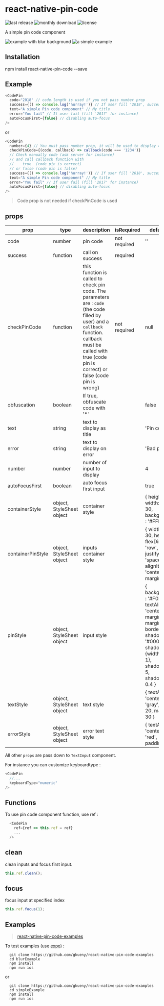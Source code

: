 # react-native-pin-code

![last release](https://badgen.net/npm/v/react-native-pin-code) ![monthly download](https://badgen.net/npm/dm/react-native-pin-code) ![license](https://badgen.net/github/license/gkueny/react-native-pin-code)

A simple pin code component

![example with blur background](https://media.giphy.com/media/xUPGcffB0VeaMd6DSM/giphy.gif)
![a simple example](https://media.giphy.com/media/3oKIPsotgoJ8ZGEr5u/giphy.gif)

## Installation

npm install react-native-pin-code --save

## Example

```js
<CodePin
  code="2018" // code.length is used if you not pass number prop
  success={() => console.log('hurray!')} // If user fill '2018', success is called
  text="A simple Pin code component" // My title
  error="You fail" // If user fail (fill '2017' for instance)
  autoFocusFirst={false} // disabling auto-focus
/>
```

or

```js
<CodePin
  number={4} // You must pass number prop, it will be used to display 4 (here) inputs
  checkPinCode={(code, callback) => callback(code === '1234')}
  // Check manually code (ask server for instance)
  // and call callback function with
  //    true  (code pin is correct)
  // or false (code pin is false)
  success={() => console.log('hurray!')} // If user fill '2018', success is called
  text="A simple Pin code component" // My title
  error="You fail" // If user fail (fill '2017' for instance)
  autoFocusFirst={false} // disabling auto-focus
/>
```

> Code prop is not needed if checkPinCode is used

## props

| prop              | type                      | description                                                                                                                                                                                                      | isRequired   | default value                                                                                                                                                                                                      |
| ----------------- | ------------------------- | ---------------------------------------------------------------------------------------------------------------------------------------------------------------------------------------------------------------- | ------------ | ------------------------------------------------------------------------------------------------------------------------------------------------------------------------------------------------------------------ |
| code              | number                    | pin code                                                                                                                                                                                                         | not required | ''                                                                                                                                                                                                                 |
| success           | function                  | call on success                                                                                                                                                                                                  | required     |                                                                                                                                                                                                                    |
| checkPinCode      | function                  | this function is called to check pin code. The parameters are : `code` (the code filled by user) and a `callback` function. callback must be called with true (code pin is correct) or false (code pin is wrong) | not required | null                                                                                                                                                                                                               |
| obfuscation       | boolean                   | If true, obfuscate code with '\*'                                                                                                                                                                                |              | false                                                                                                                                                                                                              |
| text              | string                    | text to display as title                                                                                                                                                                                         |              | 'Pin code.'                                                                                                                                                                                                        |
| error             | string                    | text to display on error                                                                                                                                                                                         |              | 'Bad pin code.'                                                                                                                                                                                                    |
| number            | number                    | number of input to display                                                                                                                                                                                       |              | 4                                                                                                                                                                                                                  |
| autoFocusFirst    | boolean                   | auto focus first input                                                                                                                                                                                           |              | true                                                                                                                                                                                                               |
| containerStyle    | object, StyleSheet object | container style                                                                                                                                                                                                  |              | { height: 150, width: width - 30, backgroundColor : '#FFF' }                                                                                                                                                       |
| containerPinStyle | object, StyleSheet object | inputs container style                                                                                                                                                                                           |              | { width: width - 30, height: 40, flexDirection: 'row', justifyContent: 'space-around', alignItems: 'center', marginTop: 20 }                                                                                       |
| pinStyle          | object, StyleSheet object | input style                                                                                                                                                                                                      |              | { backgroundColor : '#F0F0F0', textAlign: 'center', flex: 1, marginLeft: 20, marginRight: 20, borderRadius: 5, shadowColor: '#000000', shadowOffset: {width: 1,height : 1}, shadowRadius: 5, shadowOpacity : 0.4 } |
| textStyle         | object, StyleSheet object | text style                                                                                                                                                                                                       |              | { textAlign: 'center', color: 'gray', fontSize: 20, marginTop: 30 }                                                                                                                                                |
| errorStyle        | object, StyleSheet object | error text style                                                                                                                                                                                                 |              | { textAlign: 'center', color: 'red', paddingTop: 10 }                                                                                                                                                              |

All other `props` are pass down to `TextInput` component.

For instance you can customize keyboardtype :

```js
<CodePin
  //...
  keyboardType="numeric"
/>
```

## Functions

To use pin code component function, use ref :

```js
  <CodePin
    ref={ref => this.ref = ref}
    ...
  />
```

## clean

clean inputs and focus first input.

```js
this.ref.clean();
```

## focus

focus input at specified index

```js
this.ref.focus(1);
```

## Examples

> [react-native-pin-code-examples](https://github.com/gkueny/react-native-pin-code-examples)

To test examples (use [expo](https://expo.io)) :

```
  git clone https://github.com/gkueny/react-native-pin-code-examples
  cd blurExample
  npm install
  npm run ios
```

or

```
  git clone https://github.com/gkueny/react-native-pin-code-examples
  cd simpleExample
  npm install
  npm run ios
```
